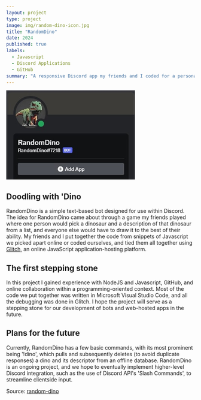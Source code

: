 ```yaml
---
layout: project
type: project
image: img/random-dino-icon.jpg
title: "RandomDino"
date: 2024
published: true
labels:
  - Javascript
  - Discord Applications
  - GitHub
summary: "A responsive Discord app my friends and I coded for a personal project."
---
```

<p></p>
<img class="img-fluid" src="../img/random-dino.jpg">

<h2>Doodling with 'Dino</h2>
<p>RandomDino is a simple text-based bot designed for use within Discord. The idea for RandomDino came about through a game my friends played where one person would pick a dinosaur and a description of that dinosaur from a list, and everyone else would have to draw it to the best of their ability. My friends and I put together the code from snippets of Javascript we picked apart online or coded ourselves, and tied them all together using <a href="https://glitch.com/">Glitch</a>, an online JavaScript application-hosting platform. </p>

<h2>The first stepping stone</h2>
<p>In this project I gained experience with NodeJS and Javascript, GitHub, and online collaboration within a programming-oriented context. Most of the code we put together was written in Microsoft Visual Studio Code, and all the debugging was done in Glitch. I hope the project will serve as a stepping stone for our development of bots and web-hosted apps in the future. </p>

<h2>Plans for the future</h2>
<p>Currently, RandomDino has a few basic commands, with its most prominent being '!dino', which pulls and subsequently deletes (to avoid duplicate responses) a dino and its descriptor from an offline database.
RandomDino is an ongoing project, and we hope to eventually implement higher-level Discord integration, such as the use of Discord API's 'Slash Commands', to streamline clientside input.</p>

Source: <a href="https://github.com/sage-hoku/random-dino">random-dino</a>
